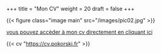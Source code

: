 +++
title = "Mon CV"
weight = 20
draft = false
+++

{{< figure class="image main" src="/images/pic02.jpg" >}}

[vous pouvez accèder à mon cv directement en cliquant ici](https://cv.pokorski.fr)

 {{< cv "https://cv.pokorski.fr" >}}

